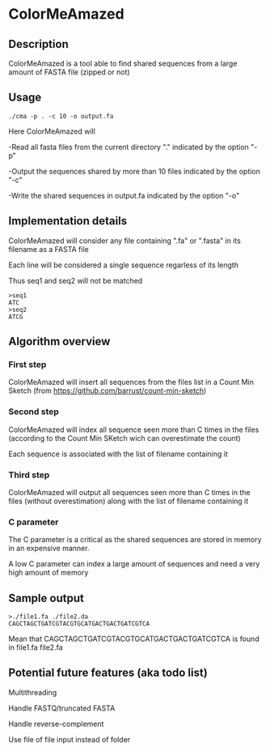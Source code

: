 # ColorMeAmazed

## Description
ColorMeAmazed is a tool able to find shared sequences from a large amount of FASTA file (zipped or not)

## Usage


```
./cma -p . -c 10 -o output.fa
```

Here ColorMeAmazed will 

-Read all fasta files from the current directory "." indicated by the option "-p"

-Output the sequences shared by more than 10 files indicated by the option "-c"

-Write the shared sequences in output.fa indicated by the option "-o" 


## Implementation details

ColorMeAmazed will consider any file containing ".fa" or ".fasta" in its filename as a FASTA file

Each line will be considered a single sequence regarless of its length

Thus seq1 and seq2 will not be matched
```
>seq1
ATC
>seq2
ATCG
```
## Algorithm overview

### First step

ColorMeAmazed will insert all sequences from the files list in a Count Min Sketch (from https://github.com/barrust/count-min-sketch)

### Second step
ColorMeAmazed will index all sequence seen more than C times in the files (according to the Count Min SKetch wich can overestimate the count)

Each sequence is associated with the list of filename containing it

### Third step
ColorMeAmazed will output all sequences seen more than C times in the files (without overestimation) along with the list of filename containing it

### C parameter

The C parameter is a critical  as the shared sequences are stored in memory in an expensive manner.

A low C parameter can index a large amount of sequences and need a very high amount of memory
## Sample output
```
>./file1.fa ./file2.da
CAGCTAGCTGATCGTACGTGCATGACTGACTGATCGTCA
```

Mean that CAGCTAGCTGATCGTACGTGCATGACTGACTGATCGTCA is found in file1.fa file2.fa

## Potential future features (aka todo list)
Multithreading

Handle FASTQ/truncated FASTA

Handle reverse-complement

Use file of file input instead of folder

